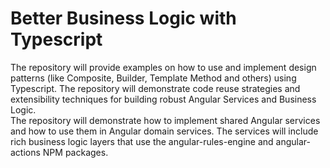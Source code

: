 # Better Business Logic with Typescript
The repository will provide examples on how to use and implement design patterns (like Composite, Builder, Template Method and others) using Typescript. The repository will demonstrate code reuse strategies and extensibility techniques for building robust Angular Services and Business Logic.  
The repository will demonstrate how to implement shared Angular services and how to use them in Angular domain services. The services will include rich business logic layers that use the angular-rules-engine and angular-actions NPM packages.
